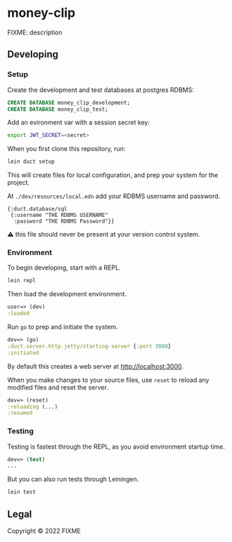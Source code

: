 # money-clip

FIXME: description

## Developing

### Setup

Create the development and test databases at postgres RDBMS:

```sql
CREATE DATABASE money_clip_development;
CREATE DATABASE money_clip_test;
```

Add an evironment var with a session secret key:

```bash
export JWT_SECRET=<secret>
```

When you first clone this repository, run:

```sh
lein duct setup
```

This will create files for local configuration, and prep your system
for the project.

At `./dev/resources/local.edn` add your RDBMS username and password.

```edn
{:duct.database/sql
 {:username "THE RDBMS USERNAME"
  :password "THE RDBMS Password"}}
```

:warning: this file should never be present at your version control system.

### Environment

To begin developing, start with a REPL.

```sh
lein repl
```

Then load the development environment.

```clojure
user=> (dev)
:loaded
```

Run `go` to prep and initiate the system.

```clojure
dev=> (go)
:duct.server.http.jetty/starting-server {:port 3000}
:initiated
```

By default this creates a web server at <http://localhost:3000>.

When you make changes to your source files, use `reset` to reload any
modified files and reset the server.

```clojure
dev=> (reset)
:reloading (...)
:resumed
```

### Testing

Testing is fastest through the REPL, as you avoid environment startup
time.

```clojure
dev=> (test)
...
```

But you can also run tests through Leiningen.

```sh
lein test
```

## Legal

Copyright © 2022 FIXME
